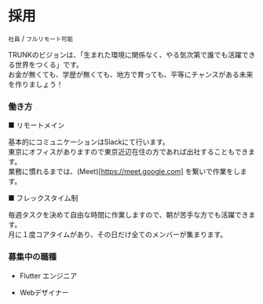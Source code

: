 # 採用

`社員` / `フルリモート可能`

TRUNKのビジョンは、「生まれた環境に関係なく、やる気次第で誰でも活躍できる世界をつくる」です。<br>
お金が無くても、学歴が無くても、地方で育っても、平等にチャンスがある未来を作りましょう！

### 働き方

■ リモートメイン

基本的にコミュニケーションはSlackにて行います。<br>
東京にオフィスがありますので東京近辺在住の方であれば出社することもできます。<br>
業務に慣れるまでは、(Meet)[https://meet.google.com] を繋いで作業をします。

■ フレックスタイム制

毎週タスクを決めて自由な時間に作業しますので、朝が苦手な方でも活躍できます。<br>
月に１度コアタイムがあり、その日だけ全てのメンバーが集まります。


### 募集中の職種

* Flutter エンジニア

* Webデザイナー
